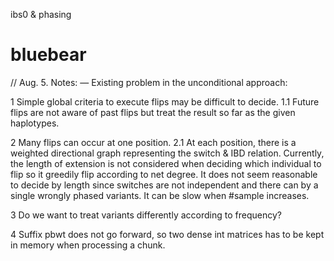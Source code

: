ibs0 & phasing
# bluebear

// Aug. 5. Notes:
— Existing problem in the unconditional approach:

1 Simple global criteria to execute flips may be difficult to decide.
1.1 Future flips are not aware of past flips but treat the result so far as the given haplotypes.

2 Many flips can occur at one position.
2.1 At each position, there is a weighted directional graph representing the switch & IBD relation.
Currently, the length of extension is not considered when deciding which individual to flip so it greedily flip according to net degree. It does not seem reasonable to decide by length since switches are not independent and there can by a single wrongly phased variants.
It can be slow when #sample increases.

3 Do we want to treat variants differently according to frequency?

4 Suffix pbwt does not go forward, so two dense int matrices has to be kept in memory when processing a chunk.


